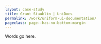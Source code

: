```yaml
---
layout: case-study
title: Grant Staublin | UniDocs
permalink: /work/uniform-ui-documentation/
pageclass: page--has-no-bottom-margin
---
```



Words go here.